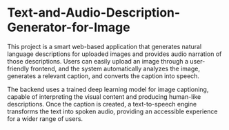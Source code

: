 # Text-and-Audio-Description-Generator-for-Image
This project is a smart web-based application that generates natural language descriptions for uploaded images and provides audio narration of those descriptions. Users can easily upload an image through a user-friendly frontend, and the system automatically analyzes the image, generates a relevant caption, and converts the caption into speech.

The backend uses a trained deep learning model for image captioning, capable of interpreting the visual content and producing human-like descriptions. Once the caption is created, a text-to-speech engine transforms the text into spoken audio, providing an accessible experience for a wider range of users.
